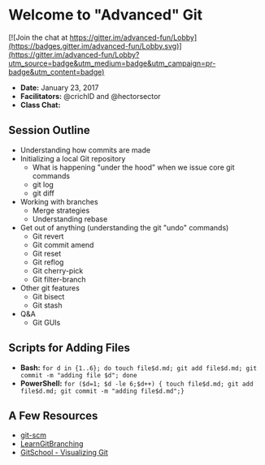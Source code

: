 # Welcome to "Advanced" Git

[![Join the chat at https://gitter.im/advanced-fun/Lobby](https://badges.gitter.im/advanced-fun/Lobby.svg)](https://gitter.im/advanced-fun/Lobby?utm_source=badge&utm_medium=badge&utm_campaign=pr-badge&utm_content=badge)

- **Date:** January 23, 2017 
- **Facilitators:** @crichID and @hectorsector
- **Class Chat:** 

## Session Outline

- Understanding how commits are made
- Initializing a local Git repository
  - What is happening "under the hood" when we issue core git commands
  - git log
  - git diff
- Working with branches
  - Merge strategies
  - Understanding rebase
- Get out of anything (understanding the git "undo" commands)
  - Git revert
  - Git commit amend
  - Git reset
  - Git reflog
  - Git cherry-pick
  - Git filter-branch
- Other git features
  - Git bisect
  - Git stash
- Q&A
  - Git GUIs

## Scripts for Adding Files

- **Bash:** `for d in {1..6}; do touch file$d.md; git add file$d.md; git commit -m "adding file $d"; done`
- **PowerShell:** `for ($d=1; $d -le 6;$d++) { touch file$d.md; git add file$d.md; git commit -m "adding file$d.md";}`

## A Few Resources

- [git-scm](https://git-scm.com)
- [LearnGitBranching](http://learngitbranching.js.org/?NODEMO)
- [GitSchool - Visualizing Git](http://git-school.github.io/visualizing-git/)

